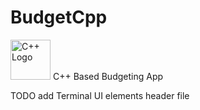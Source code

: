 # BudgetCpp

<img src="https://raw.githubusercontent.com/isocpp/logos/master/cpp_logo.png" alt="C++ Logo" width="64" height="64" />
C++ Based Budgeting App


TODO
add Terminal UI elements header file

